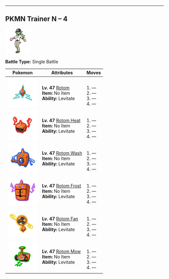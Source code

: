 ---

## PKMN Trainer N – 4

![PKMN Trainer N – 4](../../assets/important_trainers/n.png)

**Battle Type:** Single Battle

| Pokemon | Attributes | Moves |
|:-------:|------------|-------|
| ![Rotom](../../assets/sprites/rotom/front.png) |**Lv. 47** [Rotom](../../pokemon/rotom.md/)<br>**Item:** No Item<br>**Ability:** <span class="tooltip" title="Gives full immunity to all Ground-type moves.">Levitate</span> | <br>1. —<br>2. —<br>3. —<br>4. — |
| ![Rotom Heat](../../assets/sprites/rotom-heat/front.png) |**Lv. 47** [Rotom Heat](../../pokemon/rotom-heat.md/)<br>**Item:** No Item<br>**Ability:** <span class="tooltip" title="Gives full immunity to all Ground-type moves.">Levitate</span> | <br>1. —<br>2. —<br>3. —<br>4. — |
| ![Rotom Wash](../../assets/sprites/rotom-wash/front.png) |**Lv. 47** [Rotom Wash](../../pokemon/rotom-wash.md/)<br>**Item:** No Item<br>**Ability:** <span class="tooltip" title="Gives full immunity to all Ground-type moves.">Levitate</span> | <br>1. —<br>2. —<br>3. —<br>4. — |
| ![Rotom Frost](../../assets/sprites/rotom-frost/front.png) |**Lv. 47** [Rotom Frost](../../pokemon/rotom-frost.md/)<br>**Item:** No Item<br>**Ability:** <span class="tooltip" title="Gives full immunity to all Ground-type moves.">Levitate</span> | <br>1. —<br>2. —<br>3. —<br>4. — |
| ![Rotom Fan](../../assets/sprites/rotom-fan/front.png) |**Lv. 47** [Rotom Fan](../../pokemon/rotom-fan.md/)<br>**Item:** No Item<br>**Ability:** <span class="tooltip" title="Gives full immunity to all Ground-type moves.">Levitate</span> | <br>1. —<br>2. —<br>3. —<br>4. — |
| ![Rotom Mow](../../assets/sprites/rotom-mow/front.png) |**Lv. 47** [Rotom Mow](../../pokemon/rotom-mow.md/)<br>**Item:** No Item<br>**Ability:** <span class="tooltip" title="Gives full immunity to all Ground-type moves.">Levitate</span> | <br>1. —<br>2. —<br>3. —<br>4. — |

